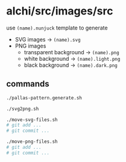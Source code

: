 # alchi/src/images/src

use `(name).nunjuck` template to generate

* SVG images &rarr; `(name).svg`
* PNG images
  * transparent background &rarr; `(name).png`
  * white background &rarr; `(name).light.png`
  * black background &rarr; `(name).dark.png`

## commands

```sh
./pallas-pattern.generate.sh

./svg2png.sh

./move-svg-files.sh
# git add ...
# git commit ...

./move-png-files.sh
# git add ...
# git commit ...
```
